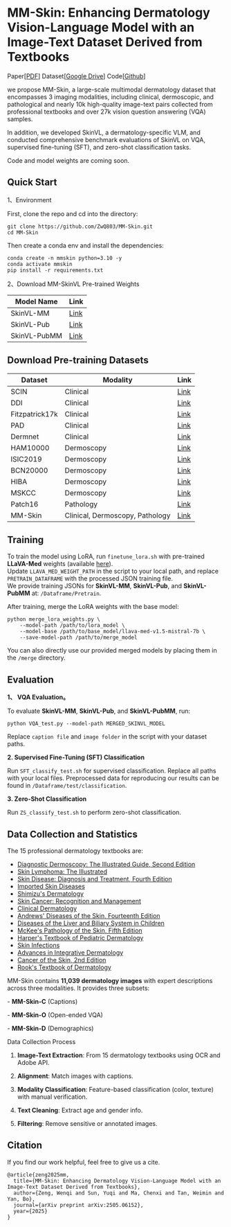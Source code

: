 # MM-Skin: Enhancing Dermatology Vision-Language Model with an Image-Text Dataset Derived from Textbooks

Paper[[PDF](https://arxiv.org/abs/2505.06152)] Dataset[[Google Drive](https://drive.google.com/drive/folders/1gAQOpJjzldpqegIcZcKX5_2Wau54taJ4?usp=sharing)] Code[[Github](https://github.com/ZwQ803/MM-Skin/tree/main)]

we propose MM-Skin, a large-scale multimodal dermatology dataset that encompasses 3 imaging modalities, including clinical, dermoscopic, and pathological and nearly 10k high-quality image-text pairs collected from professional textbooks and over 27k vision question answering (VQA) samples.

In addition, we developed SkinVL, a dermatology-specific VLM, and conducted comprehensive benchmark evaluations of SkinVL on VQA, supervised fine-tuning (SFT), and zero-shot classification tasks.

Code and model weights are coming soon.


## Quick Start

1、Environment

First, clone the repo and cd into the directory:

```
git clone https://github.com/ZwQ803/MM-Skin.git
cd MM-Skin
```

Then create a conda env and install the dependencies:

```
conda create -n mmskin python=3.10 -y
conda activate mmskin
pip install -r requirements.txt
```

2、Download MM-SkinVL Pre-trained Weights

| Model Name   | Link                                               |
| ------------ | -------------------------------------------------- |
| SkinVL-MM    | [Link](https://huggingface.co/zwq803/SkinVL-MM)    |
| SkinVL-Pub   | [Link](https://huggingface.co/zwq803/SkinVL-Pub)   |
| SkinVL-PubMM | [Link](https://huggingface.co/zwq803/SkinVL-PubMM) |





## Download Pre-training Datasets

| Dataset        | Modality                        | Link                                                         |
| -------------- | ------------------------------- | ------------------------------------------------------------ |
| SCIN           | Clinical                        | [Link](https://console.cloud.google.com/storage/browser/dx-scin-public-data?inv=1&invt=Abw9Eg) |
| DDI            | Clinical                        | [Link](https://stanfordaimi.azurewebsites.net/datasets/35866158-8196-48d8-87bf-50dca81df965) |
| Fitzpatrick17k | Clinical                        | [Link](https://github.com/mattgroh/fitzpatrick17k)           |
| PAD            | Clinical                        | [Link](https://www.ncbi.nlm.nih.gov/pmc/articles/PMC7479321/) |
| Dermnet        | Clinical                        | [Link](https://www.kaggle.com/datasets/shubhamgoel27/dermnet) |
| HAM10000       | Dermoscopy                      | [Link](https://challenge.isic-archive.com/data/#2018)        |
| ISIC2019       | Dermoscopy                      | [Link](https://api.isic-archive.com/collections/65/)         |
| BCN20000       | Dermoscopy                      | [Link](https://api.isic-archive.com/collections/249/)        |
| HIBA           | Dermoscopy                      | [Link](https://api.isic-archive.com/collections/175/)        |
| MSKCC          | Dermoscopy                      | [Link](https://api.isic-archive.com/collections/163/)        |
| Patch16        | Pathology                       | [Link](https://heidata.uni-heidelberg.de/dataset.xhtml?persistentId=doi:10.11588/data/7QCR8S) |
| MM-Skin        | Clinical, Dermoscopy, Pathology | [Link](https://drive.google.com/drive/folders/1gAQOpJjzldpqegIcZcKX5_2Wau54taJ4?usp=sharing) |



## Training

To train the model using LoRA, run `finetune_lora.sh` with pre-trained **LLaVA-Med** weights (available [here](https://huggingface.co/microsoft/llava-med-v1.5-mistral-7b)).  
Update `LLAVA_MED_WEIGHT_PATH` in the script to your local path, and replace `PRETRAIN_DATAFRAME` with the processed JSON training file.  
We provide training JSONs for **SkinVL-MM**, **SkinVL-Pub**, and **SkinVL-PubMM** at: `/Dataframe/Pretrain`.

After training, merge the LoRA weights with the base model:

```
python merge_lora_weights.py \
    --model-path /path/to/lora_model \
    --model-base /path/to/base_model/llava-med-v1.5-mistral-7b \
    --save-model-path /path/to/merge_model
```

You can also directly use our provided merged models by placing them in the `/merge` directory.



## Evaluation

**1、 VQA Evaluation。**

To evaluate **SkinVL-MM**, **SkinVL-Pub**, and **SkinVL-PubMM**, run:

```
python VQA_test.py --model-path MERGED_SKINVL_MODEL
```

Replace `caption file` and `image folder` in the script with your dataset paths.

**2. Supervised Fine-Tuning (SFT) Classification**

Run `SFT_classify_test.sh` for supervised classification. Replace all paths with your local files. Preprocessed data for reproducing our results can be found in `/Dataframe/test/classification`.

**3. Zero-Shot Classification**

Run `ZS_classify_test.sh` to perform zero-shot classification.



## Data Collection and Statistics

The 15 professional dermatology textbooks are:

- [Diagnostic Dermoscopy: The Illustrated Guide, Second Edition](https://onlinelibrary.wiley.com/doi/book/10.1002/9781118932063)
- [Skin Lymphoma: The Illustrated](https://onlinelibrary.wiley.com/doi/book/10.1002/9781118492505)
- [Skin Disease: Diagnosis and Treatment, Fourth Edition](https://www.clinicalkey.com/#!/browse/book/3-s2.0-C20130186114)
- [Imported Skin Diseases](https://onlinelibrary.wiley.com/doi/book/10.1002/9781118472620)
- [Shimizu's Dermatology](https://onlinelibrary.wiley.com/doi/book/10.1002/9781119099086)
- [Skin Cancer: Recognition and Management](https://onlinelibrary.wiley.com/doi/book/10.1002/9780470696347)
- [Clinical Dermatology](https://onlinelibrary.wiley.com/doi/book/10.1002/9781118938164)
- [Andrews' Diseases of the Skin, Fourteenth Edition](https://www.clinicalkey.com/#!/browse/book/3-s2.0-C20210009858)
- [Diseases of the Liver and Biliary System in Children](https://onlinelibrary.wiley.com/doi/book/10.1002/9781119046936)
- [McKee's Pathology of the Skin, Fifth Edition](https://www.clinicalkey.com/#!/browse/book/3-s2.0-C20151017471)
- [Harper's Textbook of Pediatric Dermatology](https://onlinelibrary.wiley.com/doi/book/10.1002/9781444345384)
- [Skin Infections](https://www.cambridge.org/core/books/skin-infections/288086E3FEE42641212A8A2820280B37#)
- [Advances in Integrative Dermatology](https://onlinelibrary.wiley.com/doi/book/10.1002/9781119476009)
- [Cancer of the Skin, 2nd Edition](https://www.asia.elsevierhealth.com/cancer-of-the-skin-e-book-9781437736144.html)
- [Rook's Textbook of Dermatology](https://onlinelibrary.wiley.com/doi/book/10.1002/9781444317633)



MM-Skin contains **11,039 dermatology images** with expert descriptions across three modalities. It provides three subsets:  

\- **MM-Skin-C** (Captions)  

\- **MM-Skin-O** (Open-ended VQA)  

\- **MM-Skin-D** (Demographics)



Data Collection Process

1. **Image-Text Extraction**: From 15 dermatology textbooks using OCR and Adobe API.  

2. **Alignment**: Match images with captions.  

3. **Modality Classification**: Feature-based classification (color, texture) with manual verification.  

4. **Text Cleaning**: Extract age and gender info.  

5. **Filtering**: Remove sensitive or annotated images.

## Citation

If you find our work helpful, feel free to give us a cite.

```
@article{zeng2025mm,
  title={MM-Skin: Enhancing Dermatology Vision-Language Model with an Image-Text Dataset Derived from Textbooks},
  author={Zeng, Wenqi and Sun, Yuqi and Ma, Chenxi and Tan, Weimin and Yan, Bo},
  journal={arXiv preprint arXiv:2505.06152},
  year={2025}
}
```

